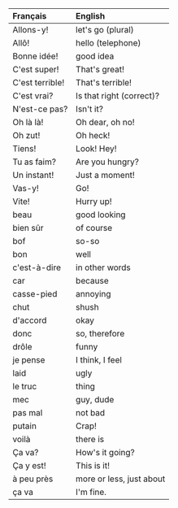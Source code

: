 | **Français**    | **English**              |
|:----------------|:-------------------------|
| Allons-y!       | let's go (plural)        |
| Allô!           | hello (telephone)        |
| Bonne idée!     | good idea                |
| C'est super!    | That's great!            |
| C'est terrible! | That's terrible!         |
| C'est vrai?     | Is that right (correct)? |
| N'est-ce pas?   | Isn't it?                |
| Oh là là!       | Oh dear, oh no!          |
| Oh zut!         | Oh heck!                 |
| Tiens!          | Look! Hey!               |
| Tu as faim?     | Are you hungry?          |
| Un instant!     | Just a moment!           |
| Vas-y!          | Go!                      |
| Vite!           | Hurry up!                |
| beau            | good looking             |
| bien sûr        | of course                |
| bof             | so-so                    |
| bon             | well                     |
| c'est-à-dire    | in other words           |
| car             | because                  |
| casse-pied      | annoying                 |
| chut            | shush                    |
| d'accord        | okay                     |
| donc            | so, therefore            |
| drôle           | funny                    |
| je pense        | I think, I feel          |
| laid            | ugly                     |
| le truc         | thing                    |
| mec             | guy, dude                |
| pas mal         | not bad                  |
| putain          | Crap!                    |
| voilà           | there is                 |
| Ça va?          | How's it going?          |
| Ça y est!       | This is it!              |
| à peu près      | more or less, just about |
| ça va           | I'm fine.                |